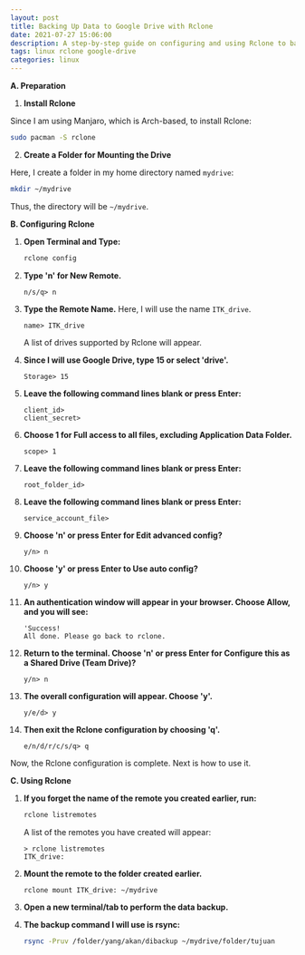 ```yaml
---
layout: post
title: Backing Up Data to Google Drive with Rclone
date: 2021-07-27 15:06:00
description: A step-by-step guide on configuring and using Rclone to back up data to Google Drive.
tags: linux rclone google-drive
categories: linux
---
```


**A. Preparation**

1. **Install Rclone**

Since I am using Manjaro, which is Arch-based, to install Rclone:
   ```bash
   sudo pacman -S rclone
   ```

2. **Create a Folder for Mounting the Drive**

Here, I create a folder in my home directory named `mydrive`:
   ```bash
   mkdir ~/mydrive
   ```
   Thus, the directory will be `~/mydrive`.

**B. Configuring Rclone**

1. **Open Terminal and Type:**
   ```bash
   rclone config
   ```

2. **Type 'n' for New Remote.**
   ```
   n/s/q> n
   ```

3. **Type the Remote Name.** Here, I will use the name `ITK_drive`.
   ```
   name> ITK_drive
   ```
   A list of drives supported by Rclone will appear.

4. **Since I will use Google Drive, type 15 or select 'drive'.**
   ```
   Storage> 15
   ```

5. **Leave the following command lines blank or press Enter:**
   ```
   client_id> 
   client_secret> 
   ```

6. **Choose 1 for Full access to all files, excluding Application Data Folder.**
   ```
   scope> 1
   ```

7. **Leave the following command lines blank or press Enter:**
   ```
   root_folder_id> 
   ```

8. **Leave the following command lines blank or press Enter:**
   ```
   service_account_file> 
   ```

9. **Choose 'n' or press Enter for Edit advanced config?**
   ```
   y/n> n
   ```

10. **Choose 'y' or press Enter to Use auto config?**
    ```
    y/n> y
    ```

11. **An authentication window will appear in your browser. Choose Allow, and you will see:**
    ```
    'Success!
    All done. Please go back to rclone.
    ```

12. **Return to the terminal. Choose 'n' or press Enter for Configure this as a Shared Drive (Team Drive)?**
    ```
    y/n> n
    ```

13. **The overall configuration will appear. Choose 'y'.**
    ```
    y/e/d> y
    ```

14. **Then exit the Rclone configuration by choosing 'q'.**
    ```
    e/n/d/r/c/s/q> q
    ```

Now, the Rclone configuration is complete. Next is how to use it.

**C. Using Rclone**

1. **If you forget the name of the remote you created earlier, run:**
   ```bash
   rclone listremotes
   ```
   A list of the remotes you have created will appear:
   ```
   > rclone listremotes
   ITK_drive:
   ```

2. **Mount the remote to the folder created earlier.**
   ```bash
   rclone mount ITK_drive: ~/mydrive
   ```

3. **Open a new terminal/tab to perform the data backup.**

4. **The backup command I will use is rsync:**
   ```bash
   rsync -Pruv /folder/yang/akan/dibackup ~/mydrive/folder/tujuan
   ```

